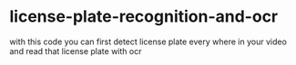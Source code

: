 # license-plate-recognition-and-ocr
with this code you can first detect license plate every where in your video and read that license plate with ocr
